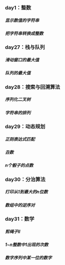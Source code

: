 ### day1：整数
##### 显示数值的字符串

##### 把字符串转换成整数

### day27：栈与队列
##### 滑动窗口的最大值

##### 队列的最大值

### day28：搜索与回溯算法
##### 序列化二叉树

##### 字符串的排列

### day29：动态规划
##### 正则表达式匹配

##### 丑数

##### n个骰子的点数

### day30：分治算法
##### 打印从1到最大的n位数

##### 数组中的逆序对

### day31：数学
##### 剪绳子II

##### 1~n整数中1出现的次数

##### 数字序列中某一位的数字
